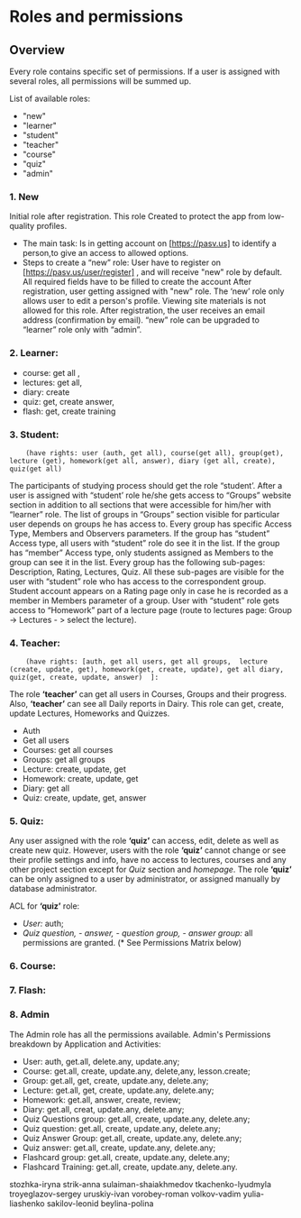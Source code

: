 # Roles and permissions 
## Overview
Every role contains specific set of permissions. 
If a user is assigned with several roles, all permissions 
will be summed up.
 
List of available roles:
* "new"
* "learner"
* "student"
* "teacher"
* "course"
* "quiz"
* "admin"

### 1. New 
Initial role after registration. 
This role Created to protect the app from low-quality profiles.
  * The main task: 
Is in getting account on [https://pasv.us]
to identify a person,to give an access to allowed options. 
  * Steps to create a “new” role:
User have to register on [https://pasv.us/user/register] , and will receive "new" role by default.
All required fields have to be filled to create the account 
After registration, user getting assigned with "new" role.
The ‘new’ role only allows user to edit a person's profile. 
Viewing site materials is not allowed for this role.
After registration, the user receives an email address (confirmation by email).
“new” role can be upgraded to “learner” role only with “admin”.


### 2. Learner: 
 * course: get all ,  
 * lectures: get all, 
 * diary: create  
 * quiz: get, create answer, 
 * flash: get, create training
 
### 3. Student: 

        (have rights: user (auth, get all), course(get all), group(get), lecture (get), homework(get all, answer), diary (get all, create), quiz(get all)
The participants of studying process should get the role “student’. 
After a user is assigned with “student’ role he/she gets access to “Groups” website section in addition to all sections that were accessible for him/her with “learner” role. The list of groups in “Groups” section visible for particular user depends on groups he has access to. 
Every group has specific Access Type, Members and Observers parameters. If the group has “student” Access type, all users with “student” role do see it in the list. If the group has “member” Access type, only students assigned as Members to the group can see it in the list.
Every group has the following sub-pages: Description, Rating, Lectures, Quiz. All these sub-pages are visible for the user with “student” role who has access to the correspondent group. Student account appears on a Rating page only in case he is recorded as a member in Members parameter of a group.
User with “student” role gets access to “Homework” part of a lecture page (route to lectures page: Group -> Lectures - > select the lecture).


### 4. Teacher: 
        (have rights: [auth, get all users, get all groups,  lecture (create, update, get), homework(get, create, update), get all diary, quiz(get, create, update, answer)  ]:
 The role **‘teacher’** can get  all users  in Courses, Groups and their  progress. 
 Also, **‘teacher’** can see all Daily reports in Dairy. 
  This role can get, create, update Lectures, Homeworks and Quizzes.
 * Auth
 * Get all users
 * Courses: get all courses
 * Groups: get all groups
 * Lecture: create, update, get 
 * Homework: create, update, get 
 * Diary: get all
 * Quiz: create, update, get, answer


### 5. Quiz: 
Any user assigned with the role **‘quiz’** can access, edit, 
delete as well as create new quiz. However, users with the role **‘quiz’** 
cannot change or see their profile settings and info, have no access 
to lectures, courses and any other project section except for _Quiz_ section and _homepage_. 
The role **‘quiz’** can be only assigned to a user by administrator, or assigned 
manually by database administrator.
          
ACL for **‘quiz’** role:
* _User:_ auth;
* _Quiz question, - answer, - question group, - answer group:_ 
all permissions are granted. (* See Permissions Matrix below)

### 6. Course:
        
### 7. Flash: 

### 8. Admin 
The Admin role has all the permissions available.
Admin's Permissions breakdown by Application and Activities:

* User: auth, get.all, delete.any, update.any;
* Course: get.all, create, update.any, delete,any, lesson.create;
* Group: get.all, get, create, update.any, delete.any;
* Lecture: get.all, get, create, update.any, delete.any;
* Homework: get.all, answer, create, review;
* Diary: get.all, creat, update.any, delete.any;
* Quiz Questions group: get.all, create, update.any, delete.any;
* Quiz question: get.all, create, update.any, delete.any;
* Quiz Answer Group: get.all, create, update.any, delete.any;
* Quiz answer: get.all, create, update.any, delete.any;
* Flashcard group: get.all, create, update.any, delete.any;
* Flashcard Training: get.all, create, update.any, delete.any.

stozhka-iryna
strik-anna
sulaiman-shaiakhmedov
tkachenko-lyudmyla
troyeglazov-sergey
uruskiy-ivan
vorobey-roman
volkov-vadim
yulia-liashenko
sakilov-leonid
beylina-polina



